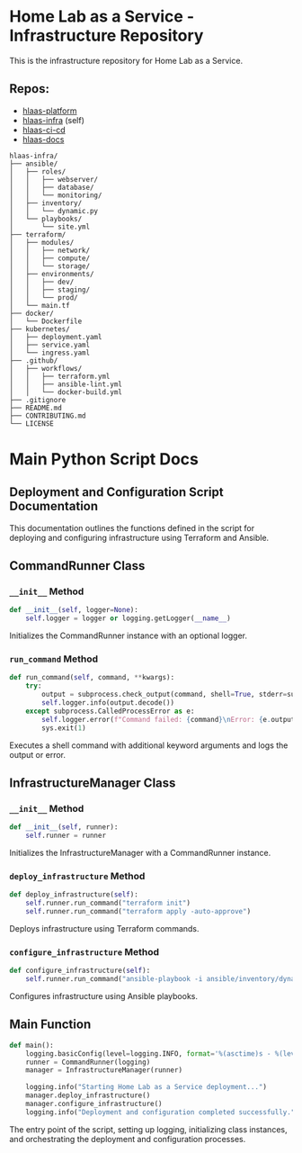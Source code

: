 # Home Lab as a Service - Infrastructure Repository
This is the infrastructure repository for Home Lab as a Service.

## Repos:
- [hlaas-platform](https://github.com/cdaprod/hlaas-platform)
- [hlaas-infra](https://github.com/cdaprod/hlaas-infra) (self)
- [hlaas-ci-cd](https://github.com/cdaprod/hlaas-ci-cd)
- [hlaas-docs](https://github.com/cdaprod/hlaas-docs)

```
hlaas-infra/
├── ansible/
│   ├── roles/
│   │   ├── webserver/
│   │   ├── database/
│   │   └── monitoring/
│   ├── inventory/
│   │   └── dynamic.py
│   └── playbooks/
│       └── site.yml
├── terraform/
│   ├── modules/
│   │   ├── network/
│   │   ├── compute/
│   │   └── storage/
│   ├── environments/
│   │   ├── dev/
│   │   ├── staging/
│   │   └── prod/
│   └── main.tf
├── docker/
│   └── Dockerfile
├── kubernetes/
│   ├── deployment.yaml
│   ├── service.yaml
│   └── ingress.yaml
├── .github/
│   ├── workflows/
│   │   ├── terraform.yml
│   │   ├── ansible-lint.yml
│   │   └── docker-build.yml
├── .gitignore
├── README.md
├── CONTRIBUTING.md
└── LICENSE
```

# Main Python Script Docs

## Deployment and Configuration Script Documentation

This documentation outlines the functions defined in the script for deploying and configuring infrastructure using Terraform and Ansible.

## CommandRunner Class

### `__init__` Method

```python
def __init__(self, logger=None):
    self.logger = logger or logging.getLogger(__name__)
```
Initializes the CommandRunner instance with an optional logger.

### `run_command` Method

```python
def run_command(self, command, **kwargs):
    try:
        output = subprocess.check_output(command, shell=True, stderr=subprocess.STDOUT, **kwargs)
        self.logger.info(output.decode())
    except subprocess.CalledProcessError as e:
        self.logger.error(f"Command failed: {command}\nError: {e.output.decode()}")
        sys.exit(1)
```
Executes a shell command with additional keyword arguments and logs the output or error.

## InfrastructureManager Class

### `__init__` Method

```python
def __init__(self, runner):
    self.runner = runner
```
Initializes the InfrastructureManager with a CommandRunner instance.

### `deploy_infrastructure` Method

```python
def deploy_infrastructure(self):
    self.runner.run_command("terraform init")
    self.runner.run_command("terraform apply -auto-approve")
```
Deploys infrastructure using Terraform commands.

### `configure_infrastructure` Method

```python
def configure_infrastructure(self):
    self.runner.run_command("ansible-playbook -i ansible/inventory/dynamic.py ansible/playbooks/site.yml")
```
Configures infrastructure using Ansible playbooks.

## Main Function

```python
def main():
    logging.basicConfig(level=logging.INFO, format='%(asctime)s - %(levelname)s - %(message)s')
    runner = CommandRunner(logging)
    manager = InfrastructureManager(runner)
    
    logging.info("Starting Home Lab as a Service deployment...")
    manager.deploy_infrastructure()
    manager.configure_infrastructure()
    logging.info("Deployment and configuration completed successfully.")
```
The entry point of the script, setting up logging, initializing class instances, and orchestrating the deployment and configuration processes.
